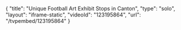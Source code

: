 {
    "title": "Unique Football Art Exhibit Stops in Canton",
    "type": "solo",
    "layout": "iframe-static",
    "videoId": "123195864",
    "url": "\/tvpembed\/123195864"
}